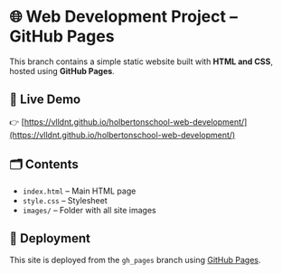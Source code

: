 # 🌐 Web Development Project – GitHub Pages

This branch contains a simple static website built with **HTML and CSS**, hosted using **GitHub Pages**.

## 🔗 Live Demo

👉 [https://vlldnt.github.io/holbertonschool-web-development/](https://vlldnt.github.io/holbertonschool-web-development/)

## 🗂️ Contents

- `index.html` – Main HTML page
- `style.css` – Stylesheet
- `images/` – Folder with all site images

## 🚀 Deployment

This site is deployed from the `gh_pages` branch using [GitHub Pages](https://pages.github.com/).
